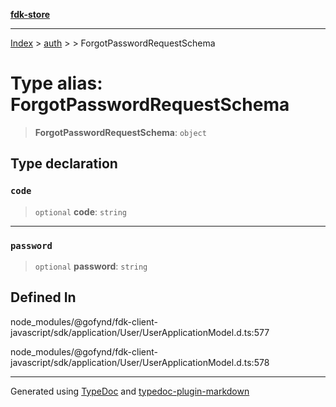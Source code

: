 [**fdk-store**](../../../README.md)
***

[Index](../../../API.md) > [auth](../../README.md) > [<internal>](../README.md) > ForgotPasswordRequestSchema

# Type alias: ForgotPasswordRequestSchema

> **ForgotPasswordRequestSchema**: `object`

## Type declaration

### `code`

> `optional` **code**: `string`

***

### `password`

> `optional` **password**: `string`

## Defined In

node\_modules/@gofynd/fdk-client-javascript/sdk/application/User/UserApplicationModel.d.ts:577

node\_modules/@gofynd/fdk-client-javascript/sdk/application/User/UserApplicationModel.d.ts:578

***
Generated using [TypeDoc](https://typedoc.org/) and [typedoc-plugin-markdown](https://www.npmjs.com/package/typedoc-plugin-markdown)
